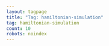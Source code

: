 ```yaml
---
layout: tagpage
title: "Tag: hamiltonian-simulation"
tag: hamiltonian-simulation
count: 10
robots: noindex
---
```

